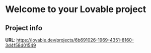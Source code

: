 # Welcome to your Lovable project

## Project info

**URL**: https://lovable.dev/projects/6b691026-1969-4351-8160-3d4f58d01549

